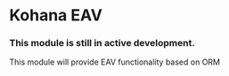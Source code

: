 Kohana EAV
==========

### This module is still in active development.

This module will provide EAV functionality based on ORM